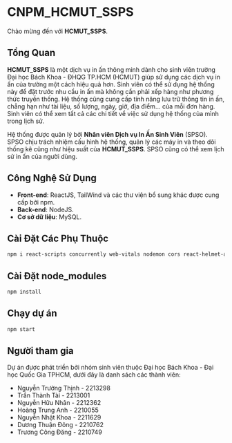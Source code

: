 # CNPM_HCMUT_SSPS

Chào mừng đến với **HCMUT_SSPS**.

## Tổng Quan

**HCMUT_SSPS** là một dịch vụ in ấn thông minh dành cho sinh viên trường Đại học Bách Khoa - ĐHQG TP.HCM (HCMUT) giúp sử dụng các dịch vụ in ấn của trường một cách hiệu quả hơn. Sinh viên có thể sử dụng hệ thống này để đặt trước nhu cầu in ấn mà không cần phải xếp hàng như phương thức truyền thống. Hệ thống cũng cung cấp tính năng lưu trữ thông tin in ấn, chẳng hạn như tài liệu, số lượng, ngày, giờ, địa điểm... của mỗi đơn hàng. Sinh viên có thể xem tất cả các chi tiết về việc sử dụng hệ thống của mình trong lịch sử.

Hệ thống được quản lý bởi **Nhân viên Dịch vụ In Ấn Sinh Viên** (SPSO). SPSO chịu trách nhiệm cấu hình hệ thống, quản lý các máy in và theo dõi thống kê cũng như hiệu suất của **HCMUT_SSPS**. SPSO cũng có thể xem lịch sử in ấn của người dùng.

## Công Nghệ Sử Dụng

- **Front-end**: ReactJS, TailWind và các thư viện bổ sung khác được cung cấp bởi npm.
- **Back-end**: NodeJS.
- **Cơ sở dữ liệu**: MySQL.

## Cài Đặt Các Phụ Thuộc
```bash
npm i react-scripts concurrently web-vitals nodemon cors react-helmet-async axios slick-carousel react-slick antd styled-components mysql2 cookie-parser bcryptjs express-session tailwindcss postcss autoprefixer react-apexcharts @payos/node multer jszip
```

## Cài Đặt node_modules
```bash
npm install
```

## Chạy dự án
```bash
npm start
```

## Người tham gia
Dự án được phát triển bởi nhóm sinh viên thuộc Đại học Bách Khoa - Đại học Quốc Gia TPHCM, dưới đây là danh sách các thành viên:
* Nguyễn Trường Thịnh - 2213298
* Trần Thành Tài - 2213001
* Nguyễn Hữu Nhân - 2212362
* Hoàng Trung Anh - 2210055
* Nguyễn Nhật Khoa - 2211629
* Dương Thuận Đông - 2210762
* Trương Công Đăng - 2210749
